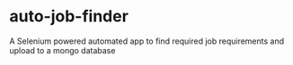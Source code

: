 # auto-job-finder
A Selenium powered automated app to find required job requirements and upload to a mongo database
